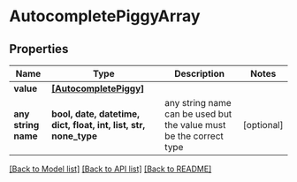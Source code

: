 # AutocompletePiggyArray


## Properties
Name | Type | Description | Notes
------------ | ------------- | ------------- | -------------
**value** | [**[AutocompletePiggy]**](AutocompletePiggy.md) |  | 
**any string name** | **bool, date, datetime, dict, float, int, list, str, none_type** | any string name can be used but the value must be the correct type | [optional]

[[Back to Model list]](../README.md#documentation-for-models) [[Back to API list]](../README.md#documentation-for-api-endpoints) [[Back to README]](../README.md)


